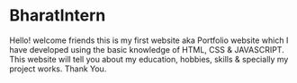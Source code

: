 # BharatIntern
Hello! welcome friends this is my first website aka Portfolio website which I have developed using the basic knowledge of HTML, CSS & JAVASCRIPT.
This website will tell you about my education, hobbies, skills & specially my project works.
Thank You.
